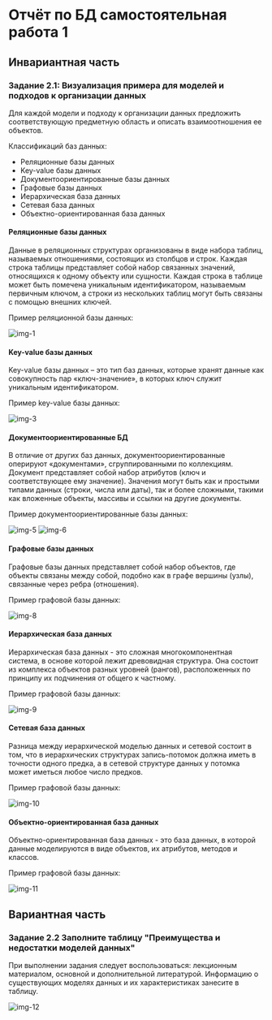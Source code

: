 # Отчёт по БД самостоятельная работа 1
## Инвариантная часть

### Задание 2.1: Визуализация примера для моделей и подходов к организации данных

Для каждой модели и подходу к организации данных предложить соответствующую предметную область и описать взаимоотношения ее объектов.

Классификаций баз данных:
- Реляционные базы данных
- Key-value базы данных
- Документоориентированные базы данных
- Графовые базы данных
- Иерархическая база данных
- Сетевая база данных
- Объектно-ориентированная база данных

#### Реляционные базы данных

Данные в реляционных структурах организованы в виде набора таблиц, называемых отношениями, состоящих из столбцов и строк. Каждая строка таблицы представляет собой набор связанных значений, относящихся к одному объекту или сущности. Каждая строка в таблице может быть помечена уникальным идентификатором, называемым первичным ключом, а строки из нескольких таблиц могут быть связаны с помощью внешних ключей.

Пример реляционной базы данных:

![img-1](img/SR-2_1-1.png)

#### Key-value базы данных

Key-value базы данных – это тип баз данных, которые хранят данные как совокупность пар «ключ-значение», в которых ключ служит уникальным идентификатором.

Пример key-value базы данных:

![img-3](img/SR-2_1-3.png)

#### Документоориентированные БД

В отличие от других баз данных, документоориентированные оперируют «документами», сгруппированными по коллекциям. Документ представляет собой набор атрибутов (ключ и соответствующее ему значение). Значения могут быть как и простыми типами данных (строки, числа или даты), так и более сложными, такими как вложенные объекты, массивы и ссылки на другие документы.

Пример документоориентированные базы данных:

![img-5](img/SR-2_1-5.png)
![img-6](img/SR-2_1-6.png)

#### Графовые базы данных

Графовые базы данных представляет собой набор объектов, где объекты связаны между собой, подобно как в графе вершины (узлы), связанные через ребра (отношения).

Пример графовой базы данных:

![img-8](img/SR-2_1-8.png)

#### Иерархическая база данных

Иерархическая база данных - это сложная многокомпонентная система, в основе которой лежит древовидная структура. Она состоит из комплекса объектов разных уровней (рангов), расположенных по принципу их подчинения от общего к частному.

Пример графовой базы данных:

![img-9](img/SR-2_1-9.png)

#### Сетевая база данных

Разница между иерархической моделью данных и сетевой состоит в том, что в иерархических структурах запись-потомок должна иметь в точности одного предка, а в сетевой структуре данных у потомка может иметься любое число предков.

Пример графовой базы данных:

![img-10](img/SR-2_1-10.png)

#### Объектно-ориентированная база данных

Объектно-ориентированная база данных - это база данных, в которой данные моделируются в виде объектов, их атрибутов, методов и классов.

Пример графовой базы данных:

![img-11](img/SR-2_1-11.png)

## Вариантная часть

### Задание 2.2 Заполните таблицу "Преимущества и недостатки моделей данных"

При выполнении задания следует воспользоваться: лекционным материалом, основной и дополнительной литературой. Информацию о существующих моделях данных и их характеристиках занесите в таблицу.

![img-12](img/SR-2_1-12.png)